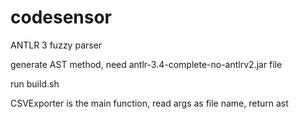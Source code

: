 # codesensor
ANTLR 3 fuzzy parser


generate AST method, need antlr-3.4-complete-no-antlrv2.jar file

run build.sh

CSVExporter is the main function, read args as file name, return ast
